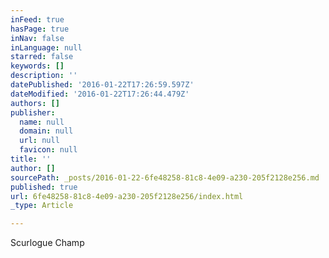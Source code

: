 ```yaml
---
inFeed: true
hasPage: true
inNav: false
inLanguage: null
starred: false
keywords: []
description: ''
datePublished: '2016-01-22T17:26:59.597Z'
dateModified: '2016-01-22T17:26:44.479Z'
authors: []
publisher:
  name: null
  domain: null
  url: null
  favicon: null
title: ''
author: []
sourcePath: _posts/2016-01-22-6fe48258-81c8-4e09-a230-205f2128e256.md
published: true
url: 6fe48258-81c8-4e09-a230-205f2128e256/index.html
_type: Article

---
```

Scurlogue Champ